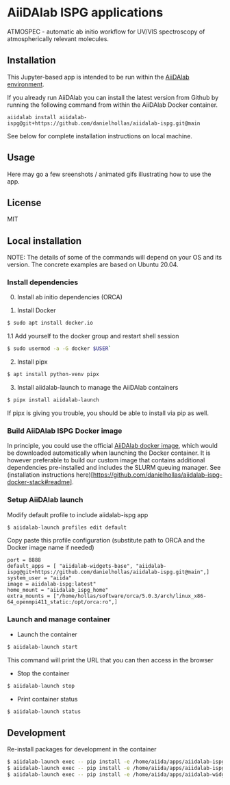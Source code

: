 # AiiDAlab ISPG applications

ATMOSPEC - automatic ab initio workflow for UV/VIS spectroscopy
of atmospherically relevant molecules. 

## Installation

This Jupyter-based app is intended to be run within the [AiiDAlab environment](https://www.materialscloud.org/aiidalab).

If you already run AiiDAlab you can install the latest version from Github
by running the following command from within the AiiDAlab Docker container.
```
aiidalab install aiidalab-ispg@git+https://github.com/danielhollas/aiidalab-ispg.git@main
```

See below for complete installation instructions on local machine.

## Usage

Here may go a few sreenshots / animated gifs illustrating how to use the app.

## License

MIT

## Local installation

NOTE: The details of some of the commands will depend on your
OS and its version. The concrete examples are based on Ubuntu 20.04.

### Install dependencies
0. Install ab initio dependencies (ORCA)

1. Install Docker

```sh
$ sudo apt install docker.io
```

1.1 Add yourself to the docker group and restart shell session

```sh
$ sudo usermod -a -G docker $USER`
```

2. Install pipx

```sh
$ apt install python-venv pipx
```

3. Install aiidalab-launch to manage the AiiDAlab containers

```sh
$ pipx install aiidalab-launch
```

If pipx is giving you trouble, you should be able to install via pip as well.


### Build AiiDAlab ISPG Docker image

In principle, you could use the official [AiiDAlab docker image](https://hub.docker.com/r/maxcentre/aiidalab-docker-stack),
which would be downloaded automatically when launching the Docker container.
It is however preferable to build our custom image that contains additional
dependencies pre-installed and includes the SLURM queuing manager.
See (installation instructions here)[https://github.com/danielhollas/aiidalab-ispg-docker-stack#readme].

### Setup AiiDAlab launch

Modify default profile to include aiidalab-ispg app

```sh
$ aiidalab-launch profiles edit default
```

Copy paste this profile configuration (substitute path to ORCA and the Docker image name if needed)
```
port = 8888
default_apps = [ "aiidalab-widgets-base", "aiidalab-ispg@git+https://github.com/danielhollas/aiidalab-ispg.git@main",]
system_user = "aiida"
image = aiidalab-ispg:latest"
home_mount = "aiidalab_ispg_home"
extra_mounts = ["/home/hollas/software/orca/5.0.3/arch/linux_x86-64_openmpi411_static:/opt/orca:ro",]
```

### Launch and manage container

 - Launch the container

```sh
$ aiidalab-launch start
```
This command will print the URL that you can then access in the browser

 - Stop the container

```sh
$ aiidalab-launch stop
```

 - Print container status

```sh
$ aiidalab-launch status
```

## Development

Re-install packages for development in the container
```sh
$ aiidalab-launch exec -- pip install -e /home/aiida/apps/aiidalab-ispg/
$ aiidalab-launch exec -- pip install -e /home/aiida/apps/aiidalab-ispg/workflows/
$ aiidalab-launch exec -- pip install -e /home/aiida/apps/aiidalab-widgets-base/
```
